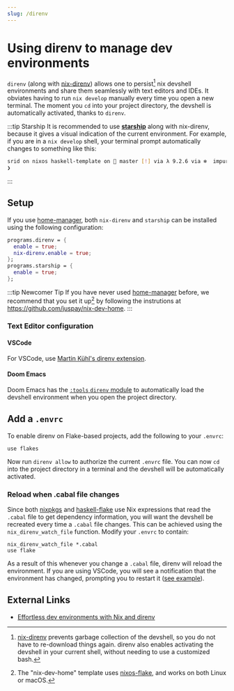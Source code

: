 ```yaml
---
slug: /direnv
---
```


# Using direnv to manage dev environments

`direnv` (along with [nix-direnv]) allows one to persist[^gc] nix devshell environments and share them seamlessly with text editors and IDEs. It obviates having to run `nix develop` manually every time you open a new terminal. The moment you `cd` into your project directory, the devshell is automatically activated, thanks to `direnv`. 

[^gc]: [nix-direnv] prevents garbage collection of the devshell, so you do not have to re-download things again. direnv also enables activating the devshell in your current shell, without needing to use a customized bash.

:::tip Starship
It is recommended to use [**starship**](https://starship.rs/) along with nix-direnv, because it gives a visual indication of the current environment. For example, if you are in a `nix develop` shell, your terminal prompt automatically changes to something like this:

```sh
srid on nixos haskell-template on  master [!] via λ 9.2.6 via ❄️  impure (ghc-shell-for-haskell-template-0.1.0.0-0-env)
❯
```
:::

## Setup 

If you use [home-manager], both `nix-direnv` and `starship` can be installed using the following configuration:

```nix title="home.nix"
programs.direnv = {
  enable = true;
  nix-direnv.enable = true;
};
programs.starship = {
  enable = true;
};
```

:::tip Newcomer Tip
If you have never used [home-manager] before, we recommend that you set it up[^nf] by following the instrutions at https://github.com/juspay/nix-dev-home.
:::

[^nf]: The "nix-dev-home" template uses [nixos-flake](/nixos-flake), and works on both Linux or macOS.

### Text Editor configuration

#### VSCode

For VSCode, use [Martin Kühl's direnv extension](https://marketplace.visualstudio.com/items?itemName=mkhl.direnv).

#### Doom Emacs

Doom Emacs has the [`:tools` `direnv` module](https://github.com/doomemacs/doomemacs/tree/master/modules/tools/direnv) to automatically load the devshell environment when you open the project directory.

## Add a `.envrc`

To enable direnv on Flake-based projects, add the following to your `.envrc`:

```text title=".envrc"
use flakes
```

Now run `direnv allow` to authorize the current `.envrc` file. You can now `cd` into the project directory in a terminal and the devshell will be automatically activated.

### Reload when .cabal file changes

Since both [nixpkgs](/nixpkgs-haskell) and [haskell-flake](/haskell-flake) use Nix expressions that read the `.cabal` file to get dependency information, you will want the devshell be recreated every time a `.cabal` file changes. This can be achieved using the `nix_direnv_watch_file` function. Modify your `.envrc` to contain:

```text title=".envrc"
nix_direnv_watch_file *.cabal
use flake
```

As a result of this whenever you change a `.cabal` file, direnv will reload the environment. If you are using VSCode, you will see a notification that the environment has changed, prompting you to restart it ([see example](https://github.com/nammayatri/nammayatri/tree/main/Backend#visual-studio-code)).

## External Links

- [Effortless dev environments with Nix and direnv](https://determinate.systems/posts/nix-direnv)

[nix-direnv]: https://github.com/nix-community/nix-direnv
[home-manager]: https://github.com/nix-community/home-manager